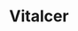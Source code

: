 ---
title: "Vitalcer"
url: /ciudad-autonoma-de-buenos-aires/vitalcer-avenida-santa-fe/
shop: Bioladen
---
